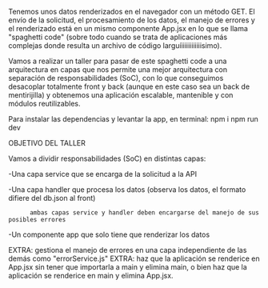 Tenemos unos datos renderizados en el navegador con un método GET. 
El envío de la solicitud, el procesamiento de los datos, el manejo de errores y el renderizado está en un mismo componente App.jsx
en lo que se llama "spaghetti code" (sobre todo cuando se trata de aplicaciones más complejas donde resulta un archivo de código
larguíiiiiiiiiiiiisimo).

Vamos a realizar un taller para pasar de este spaghetti code a una arquitectura en capas que nos permite una mejor arquitectura con separación de responsabilidades (SoC), con lo que conseguimos desacoplar totalmente front y back (aunque en este caso sea un back de mentirijilla) y obtenemos una aplicación escalable, mantenible y con módulos reutilizables.

Para instalar las dependencias y levantar la app, en terminal:
npm i
npm run dev
       


OBJETIVO DEL TALLER

Vamos a dividir responsabilidades (SoC) en distintas capas:

-Una capa service que se encarga de la solicitud a la API

-Una capa handler que procesa los datos (observa los datos, el formato difiere del db.json al front)

          ambas capas service y handler deben encargarse del manejo de sus posibles errores

-Un componente app que solo tiene que renderizar los datos


EXTRA: gestiona el manejo de errores en una capa independiente de las demás como "errorService.js"
EXTRA: haz que la aplicación se renderice en App.jsx sin tener que importarla a main y elimina main, o bien haz
que la aplicación se renderice en main y elimina App.jsx.